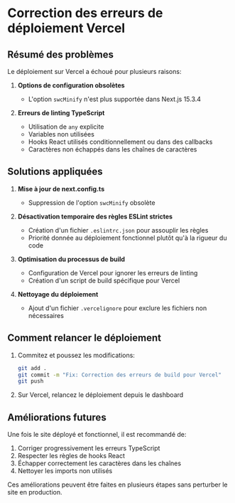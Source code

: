 # Correction des erreurs de déploiement Vercel

## Résumé des problèmes

Le déploiement sur Vercel a échoué pour plusieurs raisons:

1. **Options de configuration obsolètes**
   - L'option `swcMinify` n'est plus supportée dans Next.js 15.3.4

2. **Erreurs de linting TypeScript**
   - Utilisation de `any` explicite
   - Variables non utilisées
   - Hooks React utilisés conditionnellement ou dans des callbacks
   - Caractères non échappés dans les chaînes de caractères

## Solutions appliquées

1. **Mise à jour de next.config.ts**
   - Suppression de l'option `swcMinify` obsolète

2. **Désactivation temporaire des règles ESLint strictes**
   - Création d'un fichier `.eslintrc.json` pour assouplir les règles
   - Priorité donnée au déploiement fonctionnel plutôt qu'à la rigueur du code

3. **Optimisation du processus de build**
   - Configuration de Vercel pour ignorer les erreurs de linting
   - Création d'un script de build spécifique pour Vercel

4. **Nettoyage du déploiement**
   - Ajout d'un fichier `.vercelignore` pour exclure les fichiers non nécessaires

## Comment relancer le déploiement

1. Commitez et poussez les modifications:
   ```bash
   git add .
   git commit -m "Fix: Correction des erreurs de build pour Vercel"
   git push
   ```

2. Sur Vercel, relancez le déploiement depuis le dashboard

## Améliorations futures

Une fois le site déployé et fonctionnel, il est recommandé de:

1. Corriger progressivement les erreurs TypeScript
2. Respecter les règles de hooks React
3. Échapper correctement les caractères dans les chaînes
4. Nettoyer les imports non utilisés

Ces améliorations peuvent être faites en plusieurs étapes sans perturber le site en production.
